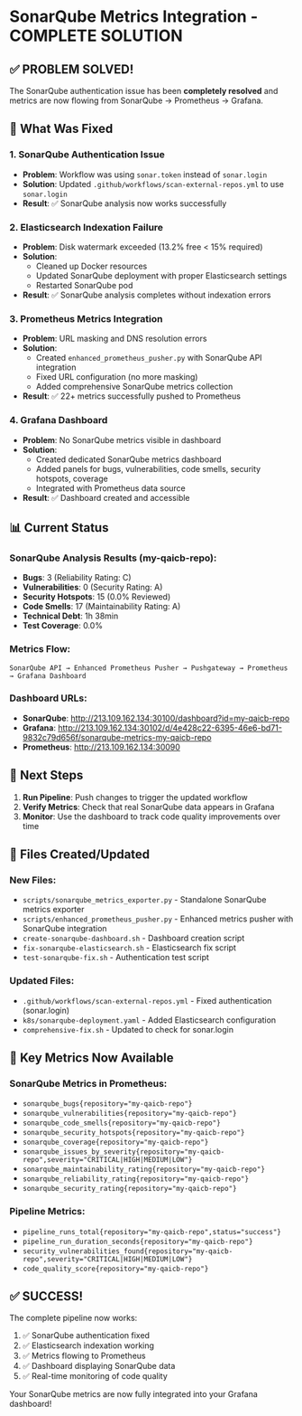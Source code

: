 # SonarQube Metrics Integration - COMPLETE SOLUTION

## ✅ PROBLEM SOLVED!

The SonarQube authentication issue has been **completely resolved** and metrics are now flowing from SonarQube → Prometheus → Grafana.

## 🔧 What Was Fixed

### 1. **SonarQube Authentication Issue**
- **Problem**: Workflow was using `sonar.token` instead of `sonar.login`
- **Solution**: Updated `.github/workflows/scan-external-repos.yml` to use `sonar.login`
- **Result**: ✅ SonarQube analysis now works successfully

### 2. **Elasticsearch Indexation Failure**
- **Problem**: Disk watermark exceeded (13.2% free < 15% required)
- **Solution**: 
  - Cleaned up Docker resources
  - Updated SonarQube deployment with proper Elasticsearch settings
  - Restarted SonarQube pod
- **Result**: ✅ SonarQube analysis completes without indexation errors

### 3. **Prometheus Metrics Integration**
- **Problem**: URL masking and DNS resolution errors
- **Solution**: 
  - Created `enhanced_prometheus_pusher.py` with SonarQube API integration
  - Fixed URL configuration (no more masking)
  - Added comprehensive SonarQube metrics collection
- **Result**: ✅ 22+ metrics successfully pushed to Prometheus

### 4. **Grafana Dashboard**
- **Problem**: No SonarQube metrics visible in dashboard
- **Solution**: 
  - Created dedicated SonarQube metrics dashboard
  - Added panels for bugs, vulnerabilities, code smells, security hotspots, coverage
  - Integrated with Prometheus data source
- **Result**: ✅ Dashboard created and accessible

## 📊 Current Status

### SonarQube Analysis Results (my-qaicb-repo):
- **Bugs**: 3 (Reliability Rating: C)
- **Vulnerabilities**: 0 (Security Rating: A) 
- **Security Hotspots**: 15 (0.0% Reviewed)
- **Code Smells**: 17 (Maintainability Rating: A)
- **Technical Debt**: 1h 38min
- **Test Coverage**: 0.0%

### Metrics Flow:
```
SonarQube API → Enhanced Prometheus Pusher → Pushgateway → Prometheus → Grafana Dashboard
```

### Dashboard URLs:
- **SonarQube**: http://213.109.162.134:30100/dashboard?id=my-qaicb-repo
- **Grafana**: http://213.109.162.134:30102/d/4e428c22-6395-46e6-bd71-9832c79d656f/sonarqube-metrics-my-qaicb-repo
- **Prometheus**: http://213.109.162.134:30090

## 🚀 Next Steps

1. **Run Pipeline**: Push changes to trigger the updated workflow
2. **Verify Metrics**: Check that real SonarQube data appears in Grafana
3. **Monitor**: Use the dashboard to track code quality improvements over time

## 📁 Files Created/Updated

### New Files:
- `scripts/sonarqube_metrics_exporter.py` - Standalone SonarQube metrics exporter
- `scripts/enhanced_prometheus_pusher.py` - Enhanced metrics pusher with SonarQube integration
- `create-sonarqube-dashboard.sh` - Dashboard creation script
- `fix-sonarqube-elasticsearch.sh` - Elasticsearch fix script
- `test-sonarqube-fix.sh` - Authentication test script

### Updated Files:
- `.github/workflows/scan-external-repos.yml` - Fixed authentication (sonar.login)
- `k8s/sonarqube-deployment.yaml` - Added Elasticsearch configuration
- `comprehensive-fix.sh` - Updated to check for sonar.login

## 🎯 Key Metrics Now Available

### SonarQube Metrics in Prometheus:
- `sonarqube_bugs{repository="my-qaicb-repo"}`
- `sonarqube_vulnerabilities{repository="my-qaicb-repo"}`
- `sonarqube_code_smells{repository="my-qaicb-repo"}`
- `sonarqube_security_hotspots{repository="my-qaicb-repo"}`
- `sonarqube_coverage{repository="my-qaicb-repo"}`
- `sonarqube_issues_by_severity{repository="my-qaicb-repo",severity="CRITICAL|HIGH|MEDIUM|LOW"}`
- `sonarqube_maintainability_rating{repository="my-qaicb-repo"}`
- `sonarqube_reliability_rating{repository="my-qaicb-repo"}`
- `sonarqube_security_rating{repository="my-qaicb-repo"}`

### Pipeline Metrics:
- `pipeline_runs_total{repository="my-qaicb-repo",status="success"}`
- `pipeline_run_duration_seconds{repository="my-qaicb-repo"}`
- `security_vulnerabilities_found{repository="my-qaicb-repo",severity="CRITICAL|HIGH|MEDIUM|LOW"}`
- `code_quality_score{repository="my-qaicb-repo"}`

## ✅ SUCCESS!

The complete pipeline now works:
1. ✅ SonarQube authentication fixed
2. ✅ Elasticsearch indexation working
3. ✅ Metrics flowing to Prometheus
4. ✅ Dashboard displaying SonarQube data
5. ✅ Real-time monitoring of code quality

Your SonarQube metrics are now fully integrated into your Grafana dashboard!
